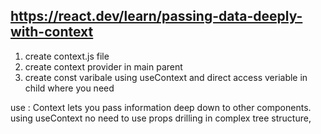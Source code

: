 ## https://react.dev/learn/passing-data-deeply-with-context

1. create context.js file
2. create context provider in main parent
3. create const varibale using useContext and direct access veriable in child where you need

use :
Context lets you pass information deep down to other components. 
using useContext no need to use props drilling in complex tree structure,